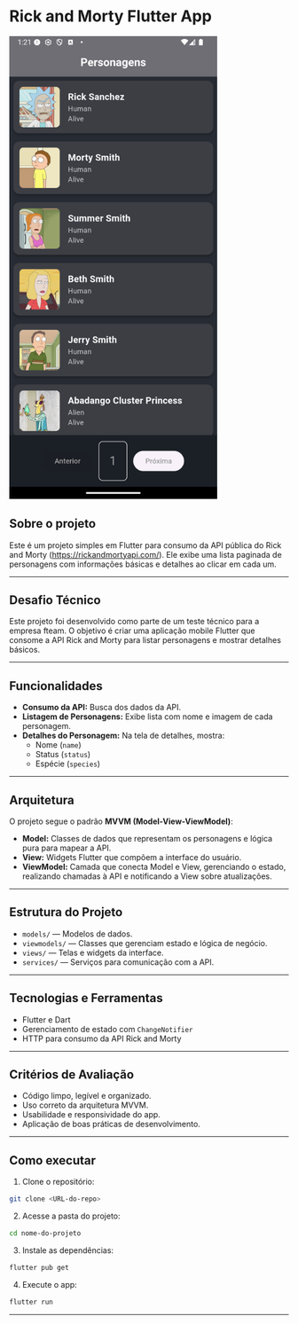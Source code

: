 
# Rick and Morty Flutter App
<img src="docs/images/Screenshot.png" alt="Listagem de personagens" width="375" />

## Sobre o projeto

Este é um projeto simples em Flutter para consumo da API pública do Rick and Morty (https://rickandmortyapi.com/). Ele exibe uma lista paginada de personagens com informações básicas e detalhes ao clicar em cada um.

---

## Desafio Técnico

Este projeto foi desenvolvido como parte de um teste técnico para a empresa fteam. 
O objetivo é criar uma aplicação mobile Flutter que consome a API Rick and Morty para listar personagens e mostrar detalhes básicos.

---

## Funcionalidades

- **Consumo da API:** Busca dos dados da API.  
- **Listagem de Personagens:** Exibe lista com nome e imagem de cada personagem.  
- **Detalhes do Personagem:** Na tela de detalhes, mostra:  
  - Nome (`name`)  
  - Status (`status`)  
  - Espécie (`species`)

---

## Arquitetura

O projeto segue o padrão **MVVM (Model-View-ViewModel)**:

- **Model:** Classes de dados que representam os personagens e lógica pura para mapear a API.  
- **View:** Widgets Flutter que compõem a interface do usuário.  
- **ViewModel:** Camada que conecta Model e View, gerenciando o estado, realizando chamadas à API e notificando a View sobre atualizações.

---

## Estrutura do Projeto

- `models/` — Modelos de dados.  
- `viewmodels/` — Classes que gerenciam estado e lógica de negócio.  
- `views/` — Telas e widgets da interface.  
- `services/` — Serviços para comunicação com a API.

---

## Tecnologias e Ferramentas

- Flutter e Dart  
- Gerenciamento de estado com `ChangeNotifier`  
- HTTP para consumo da API Rick and Morty

---

## Critérios de Avaliação

- Código limpo, legível e organizado.  
- Uso correto da arquitetura MVVM.  
- Usabilidade e responsividade do app.  
- Aplicação de boas práticas de desenvolvimento.

---

## Como executar

1. Clone o repositório:  
```bash
git clone <URL-do-repo>
```

2. Acesse a pasta do projeto:  
```bash
cd nome-do-projeto
```

3. Instale as dependências:  
```bash
flutter pub get
```

4. Execute o app:  
```bash
flutter run
```

---